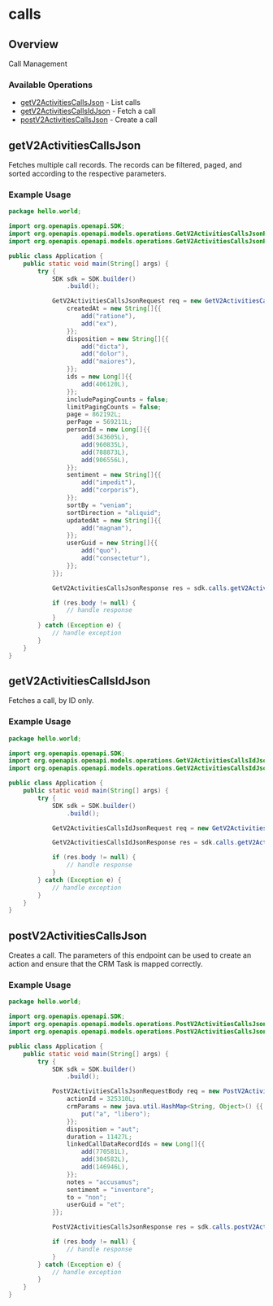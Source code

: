# calls

## Overview

Call Management

### Available Operations

* [getV2ActivitiesCallsJson](#getv2activitiescallsjson) - List calls
* [getV2ActivitiesCallsIdJson](#getv2activitiescallsidjson) - Fetch a call
* [postV2ActivitiesCallsJson](#postv2activitiescallsjson) - Create a call

## getV2ActivitiesCallsJson

Fetches multiple call records. The records can be filtered, paged, and sorted according to
the respective parameters.


### Example Usage

```java
package hello.world;

import org.openapis.openapi.SDK;
import org.openapis.openapi.models.operations.GetV2ActivitiesCallsJsonRequest;
import org.openapis.openapi.models.operations.GetV2ActivitiesCallsJsonResponse;

public class Application {
    public static void main(String[] args) {
        try {
            SDK sdk = SDK.builder()
                .build();

            GetV2ActivitiesCallsJsonRequest req = new GetV2ActivitiesCallsJsonRequest() {{
                createdAt = new String[]{{
                    add("ratione"),
                    add("ex"),
                }};
                disposition = new String[]{{
                    add("dicta"),
                    add("dolor"),
                    add("maiores"),
                }};
                ids = new Long[]{{
                    add(406120L),
                }};
                includePagingCounts = false;
                limitPagingCounts = false;
                page = 862192L;
                perPage = 569211L;
                personId = new Long[]{{
                    add(343605L),
                    add(960835L),
                    add(788873L),
                    add(906556L),
                }};
                sentiment = new String[]{{
                    add("impedit"),
                    add("corporis"),
                }};
                sortBy = "veniam";
                sortDirection = "aliquid";
                updatedAt = new String[]{{
                    add("magnam"),
                }};
                userGuid = new String[]{{
                    add("quo"),
                    add("consectetur"),
                }};
            }};            

            GetV2ActivitiesCallsJsonResponse res = sdk.calls.getV2ActivitiesCallsJson(req);

            if (res.body != null) {
                // handle response
            }
        } catch (Exception e) {
            // handle exception
        }
    }
}
```

## getV2ActivitiesCallsIdJson

Fetches a call, by ID only.


### Example Usage

```java
package hello.world;

import org.openapis.openapi.SDK;
import org.openapis.openapi.models.operations.GetV2ActivitiesCallsIdJsonRequest;
import org.openapis.openapi.models.operations.GetV2ActivitiesCallsIdJsonResponse;

public class Application {
    public static void main(String[] args) {
        try {
            SDK sdk = SDK.builder()
                .build();

            GetV2ActivitiesCallsIdJsonRequest req = new GetV2ActivitiesCallsIdJsonRequest("recusandae");            

            GetV2ActivitiesCallsIdJsonResponse res = sdk.calls.getV2ActivitiesCallsIdJson(req);

            if (res.body != null) {
                // handle response
            }
        } catch (Exception e) {
            // handle exception
        }
    }
}
```

## postV2ActivitiesCallsJson

Creates a call. The parameters of this endpoint can be used to create an action
and ensure that the CRM Task is mapped correctly.


### Example Usage

```java
package hello.world;

import org.openapis.openapi.SDK;
import org.openapis.openapi.models.operations.PostV2ActivitiesCallsJsonRequestBody;
import org.openapis.openapi.models.operations.PostV2ActivitiesCallsJsonResponse;

public class Application {
    public static void main(String[] args) {
        try {
            SDK sdk = SDK.builder()
                .build();

            PostV2ActivitiesCallsJsonRequestBody req = new PostV2ActivitiesCallsJsonRequestBody(132487L) {{
                actionId = 325310L;
                crmParams = new java.util.HashMap<String, Object>() {{
                    put("a", "libero");
                }};
                disposition = "aut";
                duration = 11427L;
                linkedCallDataRecordIds = new Long[]{{
                    add(770581L),
                    add(304582L),
                    add(146946L),
                }};
                notes = "accusamus";
                sentiment = "inventore";
                to = "non";
                userGuid = "et";
            }};            

            PostV2ActivitiesCallsJsonResponse res = sdk.calls.postV2ActivitiesCallsJson(req);

            if (res.body != null) {
                // handle response
            }
        } catch (Exception e) {
            // handle exception
        }
    }
}
```
